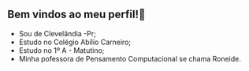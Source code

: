 ## Bem vindos ao meu perfil!👋


- Sou de Clevelândia -Pr;
- Estudo no Colégio Abílio Carneiro;
- Estudo no 1º A - Matutino;
- Minha pofessora de Pensamento Computacional se chama Roneide.
